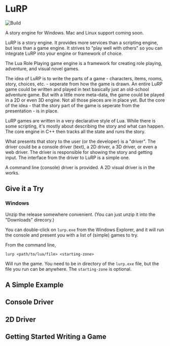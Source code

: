 # LuRP

![Build](https://github.com/leethomason/lurp/actions/workflows/c-cpp.yml/badge.svg)

A story engine for Windows. Mac and Linux support coming soon.

LuRP is a story engine. It provides more services than a scripting engine, but less than a game
engine. It strives to "play well with others" so you can integrate LuRP into your engine or
framework of choice.

The Lua Role Playing game engine is a framework for creating role playing, adventure, and visual 
novel games. 

The idea of LuRP is to write the parts of a game - characters, items, rooms, story,
choices, etc. - seperate from how the game is drawn. An entire LuRP game could be written and
played in text basically just an old-school adventure game. But with a little
more meta-data, the game could be played in a 2D or even 3D engine. Not all those pieces are
in place yet. But the core of the idea - that the story part of the game is seperate from the
presentation - is in place.

LuRP games are written in a very declarative style of Lua. While there is some scripting,
it's mostly about describing the story and what can happen. The core engine in C++ then
tracks all the state and runs the story.

What presents that story to the user (or the developer) is a "driver". The driver could be
a console driver (text), a 2D driver, a 3D driver, or even a web driver. The driver is responsible
for showing the story and getting input. The interface from the driver to LuRP is a simple
one.

A command line (console) driver is provided. A 2D visual driver is in the works.

## Give it a Try

### Windows

Unzip the release somewhere convenient. (You can just unzip it into the "Downloads" direcory.)

You can double-click on `lurp.exe` from the Windows Explorer, and it will run the console
and present you with a list of (simple) games to try.

From the command line,

```
lurp <path/to/lua/file> <starting-zone>
```

Will run the game. You need to be in directory of the `lurp.exe` file, but the file you
run can be anywhere. The `starting-zone` is optional.


## A Simple Example

## Console Driver

## 2D Driver

## Getting Started Writing a Game


